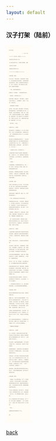 ```yaml
---
layout: default
---
```


### 汉子打架（陆前）

![](https://raw.githubusercontent.com/UserT2019/UserT2019.github.io/master/assets/img/hzdj.png)

[back](./)
